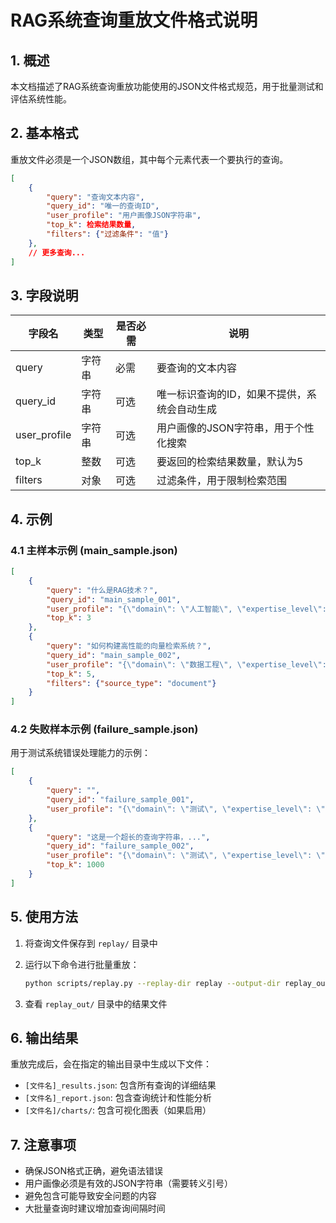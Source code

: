 # RAG系统查询重放文件格式说明

## 1. 概述

本文档描述了RAG系统查询重放功能使用的JSON文件格式规范，用于批量测试和评估系统性能。

## 2. 基本格式

重放文件必须是一个JSON数组，其中每个元素代表一个要执行的查询。

```json
[
    {
        "query": "查询文本内容",
        "query_id": "唯一的查询ID",
        "user_profile": "用户画像JSON字符串",
        "top_k": 检索结果数量,
        "filters": {"过滤条件": "值"}
    },
    // 更多查询...
]
```

## 3. 字段说明

| 字段名 | 类型 | 是否必需 | 说明 |
|-------|------|----------|------|
| query | 字符串 | 必需 | 要查询的文本内容 |
| query_id | 字符串 | 可选 | 唯一标识查询的ID，如果不提供，系统会自动生成 |
| user_profile | 字符串 | 可选 | 用户画像的JSON字符串，用于个性化搜索 |
| top_k | 整数 | 可选 | 要返回的检索结果数量，默认为5 |
| filters | 对象 | 可选 | 过滤条件，用于限制检索范围 |

## 4. 示例

### 4.1 主样本示例 (main_sample.json)

```json
[
    {
        "query": "什么是RAG技术？",
        "query_id": "main_sample_001",
        "user_profile": "{\"domain\": \"人工智能\", \"expertise_level\": \"初级\", \"interests\": [\"大语言模型\", \"知识库\"], \"history\": [\"embedding技术\"]}",
        "top_k": 3
    },
    {
        "query": "如何构建高性能的向量检索系统？",
        "query_id": "main_sample_002",
        "user_profile": "{\"domain\": \"数据工程\", \"expertise_level\": \"中级\", \"interests\": [\"向量数据库\", \"检索算法\"], \"history\": [\"FAISS\"]}",
        "top_k": 5,
        "filters": {"source_type": "document"}
    }
]
```

### 4.2 失败样本示例 (failure_sample.json)

用于测试系统错误处理能力的示例：

```json
[
    {
        "query": "",
        "query_id": "failure_sample_001",
        "user_profile": "{\"domain\": \"测试\", \"expertise_level\": \"中级\"}"
    },
    {
        "query": "这是一个超长的查询字符串，...",
        "query_id": "failure_sample_002",
        "user_profile": "{\"domain\": \"测试\", \"expertise_level\": \"高级\"}",
        "top_k": 1000
    }
]
```

## 5. 使用方法

1. 将查询文件保存到 `replay/` 目录中
2. 运行以下命令进行批量重放：
   
   ```bash
   python scripts/replay.py --replay-dir replay --output-dir replay_out
   ```

3. 查看 `replay_out/` 目录中的结果文件

## 6. 输出结果

重放完成后，会在指定的输出目录中生成以下文件：

- `[文件名]_results.json`: 包含所有查询的详细结果
- `[文件名]_report.json`: 包含查询统计和性能分析
- `[文件名]/charts/`: 包含可视化图表（如果启用）

## 7. 注意事项

- 确保JSON格式正确，避免语法错误
- 用户画像必须是有效的JSON字符串（需要转义引号）
- 避免包含可能导致安全问题的内容
- 大批量查询时建议增加查询间隔时间